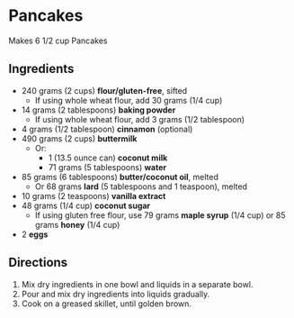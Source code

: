 # Pancakes

Makes 6 1/2 cup Pancakes

## Ingredients

- 240 grams (2 cups) **flour/gluten-free**, sifted
    - If using whole wheat flour, add 30 grams (1/4 cup)
- 14 grams (2 tablespoons) **baking powder**
    - If using whole wheat flour, add 3 grams (1/2 tablespoon)
- 4 grams (1/2 tablespoon) **cinnamon** (optional)
- 490 grams (2 cups) **buttermilk**
    - Or:
        - 1 (13.5 ounce can) **coconut milk**
        - 71 grams (5 tablespoons) **water**
- 85 grams (6 tablespoons) **butter/coconut oil**, melted
    - Or 68 grams **lard** (5 tablespoons and 1 teaspoon), melted
- 10 grams (2 teaspoons) **vanilla extract**
- 48 grams (1/4 cup) **coconut sugar**
    - If using gluten free flour, use 79 grams **maple syrup** (1/4 cup) or 85 grams **honey** (1/4 cup)
- 2 **eggs**

## Directions

1. Mix dry ingredients in one bowl and liquids in a separate bowl.
1. Pour and mix dry ingredients into liquids gradually.
1. Cook on a greased skillet, until golden brown.
